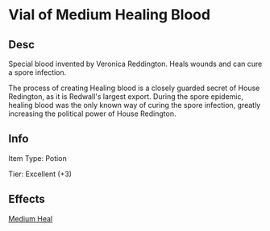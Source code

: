 # Vial of Medium Healing Blood

## Desc

Special blood invented by Veronica Reddington. Heals wounds and can cure a spore infection.

The process of creating Healing blood is a closely guarded secret of House Redington, as it is Redwall's largest export. During the spore epidemic, healing blood was the only known way of curing the spore infection, greatly increasing the political power of House Redington.

## Info

Item Type: Potion

Tier: Excellent (+3)

## Effects

[Medium Heal](../../../GeneralRules/NonCombatRules/Healing.md#medium-heal)
